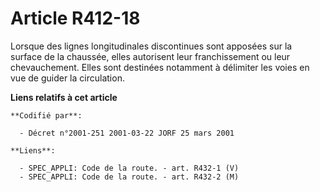 # Article R412-18

Lorsque des lignes longitudinales discontinues sont apposées sur la surface de la chaussée, elles autorisent leur
franchissement ou leur chevauchement. Elles sont destinées notamment à délimiter les voies en vue de guider la circulation.

**Liens relatifs à cet article**

	**Codifié par**:

	  - Décret n°2001-251 2001-03-22 JORF 25 mars 2001

	**Liens**:

	  - SPEC_APPLI: Code de la route. - art. R432-1 (V)
	  - SPEC_APPLI: Code de la route. - art. R432-2 (M)

